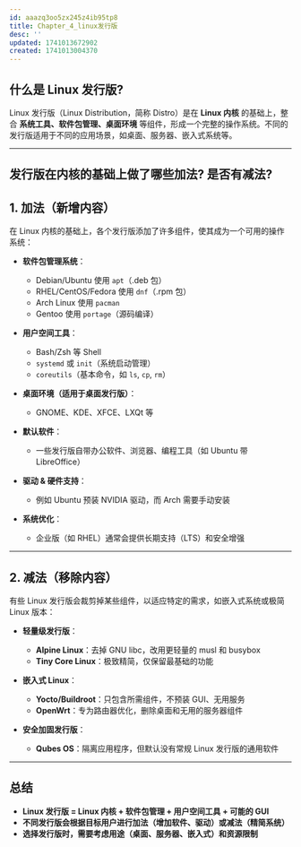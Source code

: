 ```yaml
---
id: aaazq3oo5zx245z4ib95tp8
title: Chapter_4_linux发行版
desc: ''
updated: 1741013672902
created: 1741013004370
---
```


## 什么是 Linux 发行版?

Linux 发行版（Linux Distribution，简称 Distro）是在 **Linux 内核** 的基础上，整合 **系统工具、软件包管理、桌面环境** 等组件，形成一个完整的操作系统。不同的发行版适用于不同的应用场景，如桌面、服务器、嵌入式系统等。

---

## 发行版在内核的基础上做了哪些加法? 是否有减法?

## 1. **加法（新增内容）**

在 Linux 内核的基础上，各个发行版添加了许多组件，使其成为一个可用的操作系统：

- **软件包管理系统**：
  - Debian/Ubuntu 使用 `apt`（.deb 包）
  - RHEL/CentOS/Fedora 使用 `dnf`（.rpm 包）
  - Arch Linux 使用 `pacman`
  - Gentoo 使用 `portage`（源码编译）

- **用户空间工具**：
  - Bash/Zsh 等 Shell
  - `systemd` 或 `init`（系统启动管理）
  - `coreutils`（基本命令，如 `ls`, `cp`, `rm`）

- **桌面环境（适用于桌面发行版）**：
  - GNOME、KDE、XFCE、LXQt 等

- **默认软件**：
  - 一些发行版自带办公软件、浏览器、编程工具（如 Ubuntu 带 LibreOffice）

- **驱动 & 硬件支持**：
  - 例如 Ubuntu 预装 NVIDIA 驱动，而 Arch 需要手动安装

- **系统优化**：
  - 企业版（如 RHEL）通常会提供长期支持（LTS）和安全增强

---

## 2. **减法（移除内容）**

有些 Linux 发行版会裁剪掉某些组件，以适应特定的需求，如嵌入式系统或极简 Linux 版本：

- **轻量级发行版**：
  - **Alpine Linux**：去掉 GNU libc，改用更轻量的 musl 和 busybox
  - **Tiny Core Linux**：极致精简，仅保留最基础的功能

- **嵌入式 Linux**：
  - **Yocto/Buildroot**：只包含所需组件，不预装 GUI、无用服务
  - **OpenWrt**：专为路由器优化，删除桌面和无用的服务器组件

- **安全加固发行版**：
  - **Qubes OS**：隔离应用程序，但默认没有常规 Linux 发行版的通用软件

---

## 总结

- **Linux 发行版 = Linux 内核 + 软件包管理 + 用户空间工具 + 可能的 GUI**
- **不同发行版会根据目标用户进行加法（增加软件、驱动）或减法（精简系统）**
- **选择发行版时，需要考虑用途（桌面、服务器、嵌入式）和资源限制**
